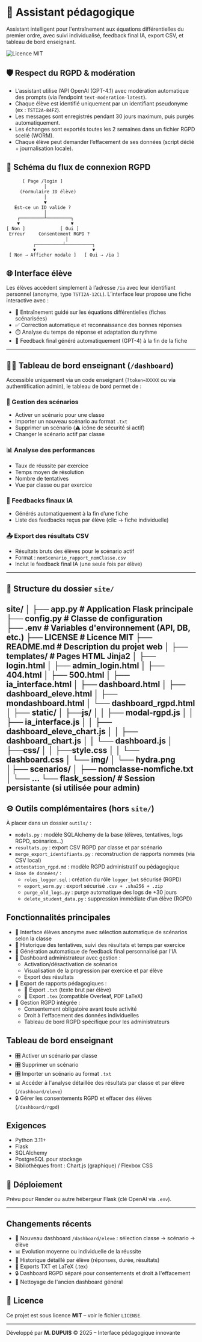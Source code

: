 # 🧠 Assistant pédagogique 

Assistant intelligent pour l'entraînement aux équations différentielles du premier ordre, avec suivi individualisé, feedback final IA, export CSV, et tableau de bord enseignant.

![Licence MIT](https://img.shields.io/badge/Licence-MIT-blue)


## 🛡️ Respect du RGPD & modération

- L’assistant utilise l’API OpenAI (GPT-4.1) avec modération automatique des prompts (via l’endpoint `text-moderation-latest`).
- Chaque élève est identifié uniquement par un identifiant pseudonyme (ex : `TSTI2A-84FZ`).
- Les messages sont enregistrés pendant 30 jours maximum, puis purgés automatiquement.
- Les échanges sont exportés toutes les 2 semaines dans un fichier RGPD scellé (WORM).
- Chaque élève peut demander l’effacement de ses données (script dédié + journalisation locale).

## 🔐 Schéma du flux de connexion RGPD

```
      [ Page /login ]
              │
     (Formulaire ID élève)
              │
              ▼
   Est-ce un ID valide ?
              │
    ┌─────────┴─────────┐
    ▼                   ▼
[ Non ]             [ Oui ]
 Erreur     Consentement RGPD ?
                      │
          ┌──────────┴──────────┐
          ▼                     ▼
 [ Non → Afficher modale ]   [ Oui → /ia ]
```

## 🌐 Interface élève

Les élèves accèdent simplement à l’adresse `/ia` avec leur identifiant personnel (anonyme, type `TSTI2A-12CL`). L’interface leur propose une fiche interactive avec :

- 📌 Entraînement guidé sur les équations différentielles (fiches scénarisées)
- ✅ Correction automatique et reconnaissance des bonnes réponses
- ⏱️ Analyse du temps de réponse et adaptation du rythme
- 📘 Feedback final généré automatiquement (GPT-4) à la fin de la fiche

---

## 🧑‍🏫 Tableau de bord enseignant (`/dashboard`)

Accessible uniquement via un code enseignant (`?token=XXXXX` ou via authentification admin), le tableau de bord permet de :

### 🔧 Gestion des scénarios

- Activer un scénario pour une classe
- Importer un nouveau scénario au format `.txt`
- Supprimer un scénario (⚠️ icône de sécurité si actif)
- Changer le scénario actif par classe

### 📊 Analyse des performances

- Taux de réussite par exercice
- Temps moyen de résolution
- Nombre de tentatives
- Vue par classe ou par exercice

### 📘 Feedbacks finaux IA

- Générés automatiquement à la fin d’une fiche
- Liste des feedbacks reçus par élève (clic → fiche individuelle)

### 📤 Export des résultats CSV

- Résultats bruts des élèves pour le scénario actif
- Format : `nomScenario_rapport_nomClasse.csv`
- Inclut le feedback final IA (une seule fois par élève)

---

## 📁 Structure du dossier `site/`

site/
│
├── app.py                # Application Flask principale  
├── config.py             # Classe de configuration  
├── .env                  # Variables d'environnement (API, DB, etc.)
├── LICENSE               # Licence MIT
├── README.md             # Description du projet web
│
├── templates/            # Pages HTML Jinja2
│   ├── login.html
│   ├── admin_login.html
│   ├── 404.html
│   ├── 500.html
│   ├── ia_interface.html
│   ├── dashboard.html
│   ├── dashboard_eleve.html
│   ├── mondashboard.html
│   └── dashboard_rgpd.html
│
├── static/
│   ├──js/
│   │   ├── modal-rgpd.js
│   │   ├── ia_interface.js
│   │   ├── dashboard_eleve_chart.js
│   │   ├── dashboard_chart.js
│   │   └── dashboard.js
│   ├──css/
│   │   ├──style.css
│   │   └── dashboard.css
│   └── img/
│       └── hydra.png
│├── scenarios/
│   ├── nomclasse-nomfiche.txt
│   └── ...
└── flask_session/        # Session persistante (si utilisée pour admin)
---

## ⚙️ Outils complémentaires (hors `site/`)

À placer dans un dossier `outils/` :

- `models.py` : modèle SQLAlchemy de la base (élèves, tentatives, logs RGPD, scénarios…)
- `resultats.py` : export CSV RGPD par classe et par scénario
- `merge_export_identifiants.py` : reconstruction de rapports nommés (via CSV local)
- `attestation_rgpd.md` : modèle RGPD administratif ou pédagogique
- `Base de données/` :
  - `roles_logger.sql` : création du rôle `logger_bot` sécurisé (RGPD)
  - `export_worm.py` : export sécurisé `.csv + .sha256 + .zip`
  - `purge_old_logs.py` : purge automatique des logs de +30 jours
  - `delete_student_data.py` : suppression immédiate d’un élève (RGPD)


## Fonctionnalités principales

- 🔹 Interface élèves anonyme avec sélection automatique de scénarios selon la classe
- 🔹 Historique des tentatives, suivi des résultats et temps par exercice
- 🔹 Génération automatique de feedback final personnalisé par l'IA
- 🔹 Dashboard administrateur avec gestion :
  - Activation/désactivation de scénarios
  - Visualisation de la progression par exercice et par élève
  - Export des résultats
- 🔹 Export de rapports pédagogiques :
  - 📄 Export `.txt` (texte brut par élève)
  - 📄 Export `.tex` (compatible Overleaf, PDF LaTeX)
- 🔹 Gestion RGPD intégrée :
  - Consentement obligatoire avant toute activité
  - Droit à l'effacement des données individuelles
  - Tableau de bord RGPD spécifique pour les administrateurs

## Tableau de bord enseignant

- 🎛️ Activer un scénario par classe
- 🎛️ Supprimer un scénario
- 🎛️ Importer un scénario au format `.txt`
- 📊 Accéder à l'analyse détaillée des résultats par classe et par élève (`/dashboard/eleve`)
- 🔒 Gérer les consentements RGPD et effacer des élèves (`/dashboard/rgpd`)

## Exigences

- Python 3.11+
- Flask
- SQLAlchemy
- PostgreSQL pour stockage
- Bibliothèques front : Chart.js (graphique) / Flexbox CSS


## 🚀 Déploiement

Prévu pour Render ou autre hébergeur Flask (clé OpenAI via `.env`).

---



## Changements récents

- 💬 Nouveau dashboard `/dashboard/eleve` : sélection classe → scénario → élève
- 📊 Evolution moyenne ou individuelle de la réussite
- 📜 Historique détaillé par élève (réponses, durée, résultats)
- 📄 Exports TXT et LaTeX (.tex)
- 🔒 Dashboard RGPD séparé pour consentements et droit à l'effacement
- 🧹 Nettoyage de l'ancien dashboard général


## 📄 Licence

Ce projet est sous licence **MIT** – voir le fichier `LICENSE`.

---

Développé par **M. DUPUIS** © 2025 – Interface pédagogique innovante
